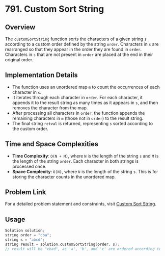 # 791. Custom Sort String

## Overview
The `customSortString` function sorts the characters of a given string `s` according to a custom order defined by the string `order`. Characters in `s` are rearranged so that they appear in the order they are found in `order`. Characters in `s` that are not present in `order` are placed at the end in their original order.

## Implementation Details
- The function uses an unordered map `m` to count the occurrences of each character in `s`.
- It iterates through each character in `order`. For each character, it appends it to the result string as many times as it appears in `s`, and then removes the character from the map.
- After processing all characters in `order`, the function appends the remaining characters in `m` (those not in `order`) to the result string.
- The final string `retval` is returned, representing `s` sorted according to the custom order.

## Time and Space Complexities
- **Time Complexity**: `O(N + M)`, where `N` is the length of the string `s` and `M` is the length of the string `order`. Each character in both strings is processed once.
- **Space Complexity**: `O(N)`, where `N` is the length of the string `s`. This is for storing the character counts in the unordered map.

## Problem Link
For a detailed problem statement and constraints, visit [Custom Sort String](https://leetcode.com/problems/custom-sort-string/).

## Usage
```cpp
Solution solution;
string order = "cba";
string s = "abcd";
string result = solution.customSortString(order, s);
// result will be "cbad", as 'a', 'b', and 'c' are ordered according to 'order', and 'd' is appended at the end
